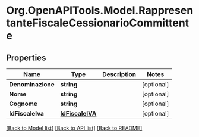 # Org.OpenAPITools.Model.RappresentanteFiscaleCessionarioCommittente

## Properties

Name | Type | Description | Notes
------------ | ------------- | ------------- | -------------
**Denominazione** | **string** |  | [optional] 
**Nome** | **string** |  | [optional] 
**Cognome** | **string** |  | [optional] 
**IdFiscaleIva** | [**IdFiscaleIVA**](IdFiscaleIVA.md) |  | [optional] 

[[Back to Model list]](../README.md#documentation-for-models) [[Back to API list]](../README.md#documentation-for-api-endpoints) [[Back to README]](../README.md)

